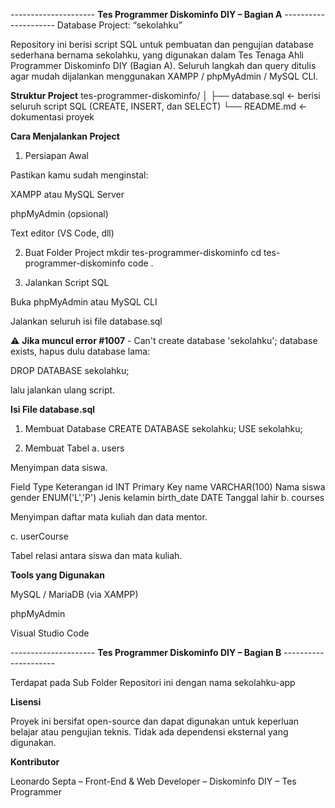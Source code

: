 --------------------- **Tes Programmer Diskominfo DIY – Bagian A** ---------------------
Database Project: “sekolahku”

Repository ini berisi script SQL untuk pembuatan dan pengujian database sederhana bernama sekolahku, yang digunakan dalam Tes Tenaga Ahli Programmer Diskominfo DIY (Bagian A).
Seluruh langkah dan query ditulis agar mudah dijalankan menggunakan XAMPP / phpMyAdmin / MySQL CLI.

**Struktur Project**
tes-programmer-diskominfo/
│
├── database.sql   ← berisi seluruh script SQL (CREATE, INSERT, dan SELECT)
└── README.md      ← dokumentasi proyek

**Cara Menjalankan Project**
1. Persiapan Awal

Pastikan kamu sudah menginstal:

XAMPP atau MySQL Server

phpMyAdmin (opsional)

Text editor (VS Code, dll)

2. Buat Folder Project
mkdir tes-programmer-diskominfo
cd tes-programmer-diskominfo
code .

3. Jalankan Script SQL

Buka phpMyAdmin atau MySQL CLI

Jalankan seluruh isi file database.sql

⚠️ **Jika muncul error #1007** - Can't create database 'sekolahku'; database exists,
hapus dulu database lama:

DROP DATABASE sekolahku;

lalu jalankan ulang script.

**Isi File database.sql**
1. Membuat Database
CREATE DATABASE sekolahku;
USE sekolahku;

2. Membuat Tabel
a. users

Menyimpan data siswa.

Field	Type	Keterangan
id	INT	Primary Key
name	VARCHAR(100)	Nama siswa
gender	ENUM('L','P')	Jenis kelamin
birth_date	DATE	Tanggal lahir
b. courses

Menyimpan daftar mata kuliah dan data mentor.

c. userCourse

Tabel relasi antara siswa dan mata kuliah.

**Tools yang Digunakan**

MySQL / MariaDB (via XAMPP)

phpMyAdmin

Visual Studio Code

--------------------- **Tes Programmer Diskominfo DIY – Bagian B** ---------------------

Terdapat pada Sub Folder Repositori ini dengan nama sekolahku-app

**Lisensi**

Proyek ini bersifat open-source dan dapat digunakan untuk keperluan belajar atau pengujian teknis.
Tidak ada dependensi eksternal yang digunakan.

**Kontributor**

Leonardo Septa
– Front-End & Web Developer –
Diskominfo DIY – Tes Programmer
